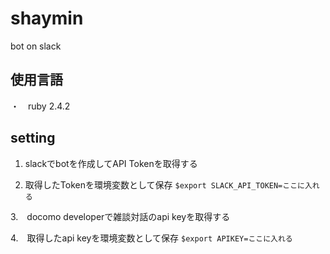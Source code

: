 # shaymin
bot on slack

## 使用言語
・　ruby 2.4.2

## setting
1. slackでbotを作成してAPI Tokenを取得する

2. 取得したTokenを環境変数として保存
`$export SLACK_API_TOKEN=ここに入れる`

3.　docomo developerで雑談対話のapi keyを取得する

4.　取得したapi keyを環境変数として保存
`$export APIKEY=ここに入れる`
